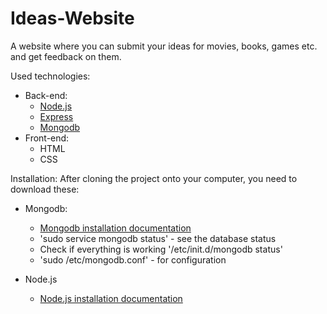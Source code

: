 # Ideas-Website

A website where you can submit your ideas for movies, books, games etc. and get feedback on them.

Used technologies:
- Back-end:
  - [Node.js](https://nodejs.org/en/)
  - [Express](http://expressjs.com/)
  - [Mongodb](https://www.mongodb.com/)
- Front-end:
  - HTML
  - CSS

Installation:
  After cloning the project onto your computer, you need to download these:
  - Mongodb: 
    - [Mongodb installation documentation](https://docs.mongodb.com/manual/tutorial/install-mongodb-on-ubuntu/#install-mongodb-community-edition)
    - 'sudo service mongodb status' - see the database status
    - Check if everything is working '/etc/init.d/mongodb status'
    - 'sudo <text editor> /etc/mongodb.conf' - for configuration
  
   - Node.js
     - [Node.js installation documentation](https://nodejs.org/en/download/package-manager/#debian-and-ubuntu-based-linux-distributions)
